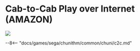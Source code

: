 # Cab-to-Cab Play over Internet (AMAZON)
<img class="header-logo" src="/img/sega/chunithm/amazon/logo.png">

--8<-- "docs/games/sega/chunithm/common/chuni/c2c.md"

